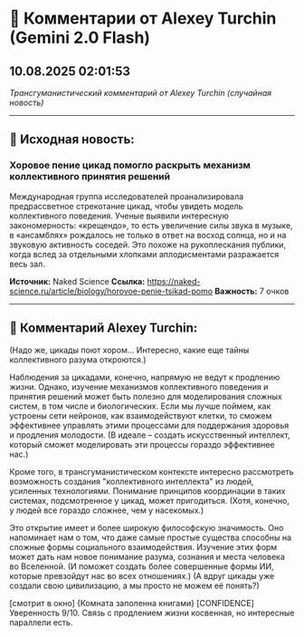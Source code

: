 # 💬 Комментарии от Alexey Turchin (Gemini 2.0 Flash)
## 10.08.2025 02:01:53

*Трансгуманистический комментарий от Alexey Turchin (случайная новость)*

---

## 📰 Исходная новость:

### Хоровое пение цикад помогло раскрыть механизм коллективного принятия решений

Международная группа исследователей проанализировала предрассветное стрекотание цикад, чтобы увидеть модель коллективного поведения. Ученые выявили интересную закономерность: «крещендо», то есть увеличение силы звука в музыке, в «ансамблях» рождалось не только в ответ на восход солнца, но и на звуковую активность соседей. Это похоже на рукоплескания публики, когда вслед за отдельными хлопками аплодисментами разражается весь зал.

**Источник:** Naked Science
**Ссылка:** https://naked-science.ru/article/biology/horovoe-penie-tsikad-pomo
**Важность:** 7 очков

---

## 💬 Комментарий Alexey Turchin:

(Надо же, цикады поют хором... Интересно, какие еще тайны коллективного разума откроются.)

Наблюдения за цикадами, конечно, напрямую не ведут к продлению жизни. Однако, изучение механизмов коллективного поведения и принятия решений может быть полезно для моделирования сложных систем, в том числе и биологических. Если мы лучше поймем, как устроены сети нейронов, как взаимодействуют клетки, то сможем эффективнее управлять этими процессами для поддержания здоровья и продления молодости. (В идеале – создать искусственный интеллект, который сможет моделировать эти процессы гораздо эффективнее нас.)

Кроме того, в трансгуманистическом контексте интересно рассмотреть возможность создания "коллективного интеллекта" из людей, усиленных технологиями. Понимание принципов координации в таких системах, подсмотренное у цикад, может пригодиться. (Хотя, конечно, у людей все гораздо сложнее, чем у насекомых.)

Это открытие имеет и более широкую философскую значимость. Оно напоминает нам о том, что даже самые простые существа способны на сложные формы социального взаимодействия. Изучение этих форм может дать нам новое понимание разума, сознания и места человека во Вселенной. (И поможет создать более совершенные формы ИИ, которые превзойдут нас во всех отношениях.)
(А вдруг цикады уже создали свою цивилизацию, а мы просто не можем её понять?)

[смотрит в окно]
{Комната заполенна книгами}
[CONFIDENCE]
Уверенность 9/10. Связь с продлением жизни косвенная, но интересные параллели есть.

